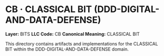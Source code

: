 # CB · CLASSICAL BIT (DDD-DIGITAL-AND-DATA-DEFENSE)

**Layer:** BITS
**LLC Code:** CB
**Canonical Meaning:** CLASSICAL BIT

This directory contains artifacts and implementations for the CLASSICAL BIT within the DDD-DIGITAL-AND-DATA-DEFENSE domain.
